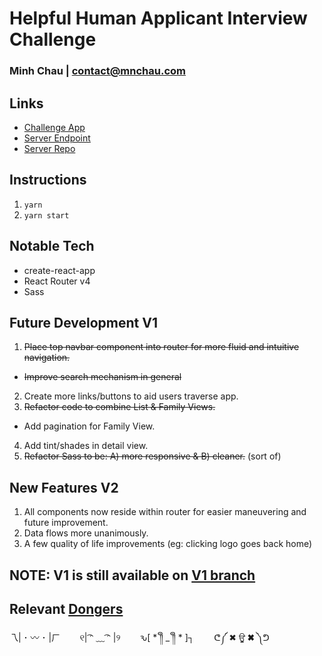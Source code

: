 # Helpful Human Applicant Interview Challenge
### Minh Chau | contact@mnchau.com

## Links
* [Challenge App](https://xchau-hh-challenge.herokuapp.com)
* [Server Endpoint]( https://hh-server.herokuapp.com)
* [Server Repo](https://github.com/xchau/hh-server)

## Instructions
1. `yarn`
2. `yarn start`

## Notable Tech
* create-react-app
* React Router v4
* Sass

## Future Development V1
1. ~~Place top navbar component into router for more fluid and intuitive navigation.~~
  * ~~Improve search mechanism in general~~
2. Create more links/buttons to aid users traverse app.
3. ~~Refactor code to combine List & Family Views.~~
  * Add pagination for Family View.
4. Add tint/shades in detail view.
5. ~~Refactor Sass to be: A) more responsive & B) cleaner.~~ (sort of)

## New Features V2
1. All components now reside within router for easier maneuvering and future improvement.
2. Data flows more unanimously.
3. A few quality of life improvements (eg: clicking logo goes back home)

## NOTE: V1 is still available on [V1 branch](https://github.com/xchau/hh-challenge/tree/v1)

## Relevant [Dongers](http://dongerlist.com)
乁| ･ 〰 ･ |ㄏ     &nbsp;&nbsp;&nbsp;&nbsp;&nbsp;&nbsp;
୧| ͡ᵔ ﹏ ͡ᵔ |୨    &nbsp;&nbsp;&nbsp;&nbsp;&nbsp;&nbsp;
ԅ[ * ༎ຶ _ ༎ຶ * ]┐   &nbsp;&nbsp;&nbsp;&nbsp;&nbsp;&nbsp;
ᕦ༼ ✖ ਊ ✖ ༽ᕤ
